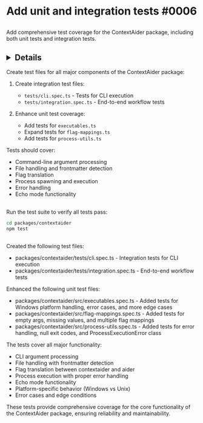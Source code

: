 # Add unit and integration tests #0006

## <Description>
Add comprehensive test coverage for the ContextAider package, including both unit tests and integration tests.

## <Details>
Create test files for all major components of the ContextAider package:

1. Create integration test files:
   - `tests/cli.spec.ts` - Tests for CLI execution
   - `tests/integration.spec.ts` - End-to-end workflow tests

2. Enhance unit test coverage:
   - Add tests for `executables.ts`
   - Expand tests for `flag-mappings.ts`
   - Add tests for `process-utils.ts`

Tests should cover:
- Command-line argument processing
- File handling and frontmatter detection
- Flag translation
- Process spawning and execution
- Error handling
- Echo mode functionality

## <Tests>
Run the test suite to verify all tests pass:
```bash
cd packages/contextaider
npm test
```

## <Results>
Created the following test files:
- packages/contextaider/tests/cli.spec.ts - Integration tests for CLI execution
- packages/contextaider/tests/integration.spec.ts - End-to-end workflow tests

Enhanced the following unit test files:
- packages/contextaider/src/executables.spec.ts - Added tests for Windows platform handling, error cases, and more edge cases
- packages/contextaider/src/flag-mappings.spec.ts - Added tests for empty args, missing values, and multiple flag mappings
- packages/contextaider/src/process-utils.spec.ts - Added tests for error handling, null exit codes, and ProcessExecutionError class

The tests cover all major functionality:
- CLI argument processing
- File handling with frontmatter detection
- Flag translation between contextaider and aider
- Process execution with proper error handling
- Echo mode functionality
- Platform-specific behavior (Windows vs Unix)
- Error cases and edge conditions

These tests provide comprehensive coverage for the core functionality of the ContextAider package, ensuring reliability and maintainability.
